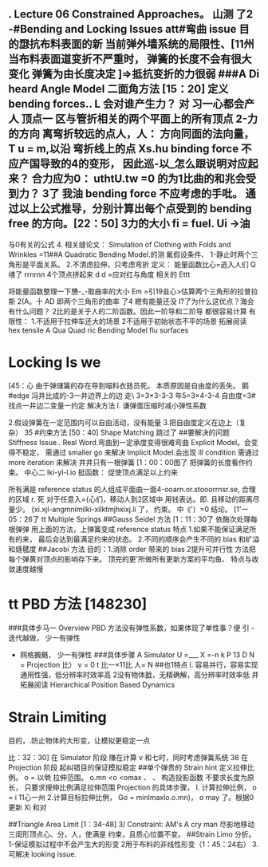.
Lecture 06
Constrained Approaches。 山测 了2
-#Bending and Locking Issues a­tt#弯曲 issue
目的𢞵抗布料表面的新
当前弹外墙系统的局限性、[11州
当布料表面道变折不严重时，
弹簧的长度不会有很大变化
弹簧为由长度决定 ]⇒抵抗变折的力很弱
###A Di heard Angle Model 二面角方法 [15：20]
定义 bending forces..
L 会对谁产生力？
对 习一心都会产人 顶点一
区与管折相关的两个平面上的所有顶点
2-力的方向
离弯折较远的点人，人：
方向同面的法向量， T u = m,以沿
弯折线上的点 Xs.hu
binding force 不应产国导致的4的变形，
因此巡-以_怎么跟说明对应起来？
合力应为0：
uthtU.tw =0
的为1比曲的和兆会受到力？ 3了
我油 bending force 不应考虑的手吡。
通过以上公式推导，分别计算出每个点受到的 bending
free 的方向。[22：50]
3力的大小
fi = fuel. Ui →油
-
与0有关的公式
4. 相关缝论文：
Simulation of Clothing with Folds and Wrinkles
=11##A Quadratic Bending Model.的测
氟假设条件、
1-静止时两个三角形是平面关系。
2.不清虑拉伸，只考虑弯折
定义：
能量函数比心=逃入人们 Q 缮了
rrnrnn
4个顶点拼起来 d
d =应对红与角度
相关的
Ettt

将能量函数整理一下𢦀-_-取曲率的大小
Em =引19韭心>估算两个三角形的拉普拉斯
2(A。十 AD 即两个三角形的曲率 了4
纞有能量还没 I?了为什么这优点？海会有什么问题？
2比的是关于人的二阶函数。因此一阶导和二阶导
都很容易计算
有限性：
1.不适用于拉伸车还大的场景
2不适用于初始状态不平的场景
拓展阅读 hex tensile
A Qua Quad ric Bending Model flu surfaces
# Locking Is we
[45：心 由于弹璭簧的存在导到喵料衣㲍员死。
本质原因是自由度的丢失。
鹅#edge 冯井比成的-3一井边界上的边
走\ 3=3×3-3-3 年5=3×4-3-4
自由度=3#找点一井边二变量一约定
解决方法
l. 谦弹蛋压缩时减小弹性系数

2.假设弹簧在一定范围内可以自由活动，没有能量
3.把自由度定义在边上（复杂） 35
#约束方法 [50：40]
Shape Matching 跳过了
##要解决的问题
Stiffness Issue..
Real Word.弯曲到一定承度变得很难弯曲
Explicit Model。会变得不稳定，
需通过 smaller go 来解决
Implicit Model.会出现 ill condition
需通过 more iteration 来解决
井井只有一根弹簧 [1：00：00图了
把弹簧的长度看作约束。
中心二 lki-yl-l.io
挺函数：
促使顶点满足以上约来

所有满是 reference status 的人组成平面曲一面4-ooarn.or.stooorrnsr.se,
合理的区域 r. 死
对于任意入={心们，移动人到2区域中
用钱表达。即. 且移动的距离尽量少。
{xi.xjl-angmnimilki-xilktmjhxixj.li 了，
约束。 中《'）=0
结论。 [1'一05：26了
tt Multiple Springs
##Gauss Seidel 方法
[1：11：30了 依酶次处理每根弹弹
用上面的方法，上弹簧变成 reference status
特点
1.如果不能保证满足所有的来，
最后会达到最满足约来的状态。
2.不同的顺序会产生不同的 bias 和纩溢
和熢毽度
##Jacobi 方法
目的：1.消除 order 带来的 bias
2提升可并行性
方法把每个弹黄对顶点的影响存下来。
顶完的更'所做所有更新方案的平均鱼、
特点与收敛速度越慢

# tt PBD 方法 [148230]
###具体步马一 Overview
PBD 方法没有弹性系数，如果体现了单性事？便 引
-迭代越做， 少一有弹性
- 网格㩔䬚， 少一有弹性
###具体步骤
A Simulator
U =___
X =-n
k P 13 D
N = Projection 比）
v = 0 t 比一×11比
人= N
##也1特点
l. 容易并行，容易实现通用性强，低分辨率时效率高
2没有物体戤，无精确解，高分辨率时效率低
井拓展阅读
Hierarchical Position Based Dynamics
# Strain Limiting
目的，.防止物体的大形变，让模拟更稳定一点

比：32：30]
在 Simulator 阶段
隒在计算 v 和七时，同时考虑弹簧系统 38
在 Projection 阶段
起纠错目的保证模拟稳定
##单个弹贵的 Strain hint
定义拉伸比例。 o = 以煢
拉伸范围。 o.mn <o <omax
、 、
构造投影函数
不要求长度为原长，
只要求搜伸比例满足拉伸范围
Projection 的具体步骤，
l. 计算拉伸比例，
o = i 11心一州
2.计算目标拉伸比例，
Go = minlmaxlo.o.mn)， o may
了。根据0更新 Xi 和对

##Triangle Area Limit
[1：34-48] 3/
Constraint: AM's A cry man
尽影地移动三闺形顶点心、分，人，使满是
约束，且质心位置不变。
##Strain Limo 分折。
1-保证模拟过程中不会产生大的形变
2用于布料的非线性形变（1：45：24右）
3.可解决 looking issue.


